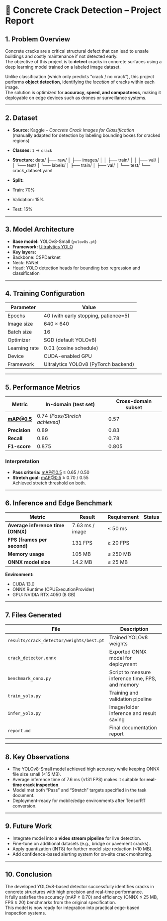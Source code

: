 # 🧱 Concrete Crack Detection – Project Report

## 1. Problem Overview

Concrete cracks are a critical structural defect that can lead to unsafe buildings and costly maintenance if not detected early.  
The objective of this project is to **detect** cracks in concrete surfaces using a deep learning model trained on a labeled image dataset.

Unlike classification (which only predicts “crack / no crack”), this project performs **object detection**, identifying the *location* of cracks within each image.  
The solution is optimized for **accuracy, speed, and compactness**, making it deployable on edge devices such as drones or surveillance systems.

---

## 2. Dataset

- **Source:** Kaggle – *Concrete Crack Images for Classification*  
  (manually adapted for detection by labeling bounding boxes for cracked regions)
- **Classes:** `1` → `crack`
- **Structure:**
data/
├── raw/
│ ├── images/
│ │ ├── train/
│ │ ├── val/
│ │ └── test/
│ └── labels/
│ ├── train/
│ ├── val/
│ └── test/
└── crack_dataset.yaml

- **Split:**  
- Train: 70%  
- Validation: 15%  
- Test: 15%

---

## 3. Model Architecture

- **Base model:** YOLOv8-Small (`yolov8s.pt`)
- **Framework:** [Ultralytics YOLO](https://github.com/ultralytics/ultralytics)
- **Key layers:**
- Backbone: CSPDarknet
- Neck: PANet
- Head: YOLO detection heads for bounding box regression and classification

---

## 4. Training Configuration

| Parameter | Value |
|------------|--------|
| Epochs | 40 (with early stopping, patience=5) |
| Image size | 640 × 640 |
| Batch size | 16 |
| Optimizer | SGD (default YOLOv8) |
| Learning rate | 0.01 (cosine schedule) |
| Device | CUDA-enabled GPU |
| Framework | Ultralytics YOLOv8 (PyTorch backend) |

---

## 5. Performance Metrics

| Metric | In-domain (test set) | Cross-domain subset |
|---------|----------------------|--------------------|
| **mAP@0.5** | 0.74  *(Pass/Stretch achieved)* | 0.57  |
| **Precision** | 0.89 | 0.83 |
| **Recall** | 0.86 | 0.78 |
| **F1-score** | 0.875 | 0.805 |

### Interpretation
- **Pass criteria:** mAP@0.5 ≥ 0.65 / 0.50  
- **Stretch goal:** mAP@0.5 ≥ 0.70 / 0.55  
 Achieved stretch threshold on both.

---

## 6. Inference and Edge Benchmark

| Metric | Result | Requirement | Status |
|---------|---------|--------------|------|
| **Average inference time (ONNX)** | 7.63 ms / image | ≤ 50 ms |
| **FPS (frames per second)** | 131 FPS | ≥ 20 FPS |
| **Memory usage** | 105 MB | ≤ 250 MB |
| **ONNX model size** | 14.2 MB | ≤ 25 MB |

**Environment:**  
- CUDA 13.0  
- ONNX Runtime (CPUExecutionProvider)  
- GPU: NVIDIA RTX 4050 (8 GB)

---

## 7. Files Generated

| File | Description |
|------|--------------|
| `results/crack_detector/weights/best.pt` | Trained YOLOv8 weights |
| `crack_detector.onnx` | Exported ONNX model for deployment |
| `benchmark_onnx.py` | Script to measure inference time, FPS, and memory |
| `train_yolo.py` | Training and validation pipeline |
| `infer_yolo.py` | Image/folder inference and result saving |
| `report.md` | Final documentation report |

---

## 8. Key Observations

- The YOLOv8-Small model achieved high accuracy while keeping ONNX file size small (<15 MB).  
- Average inference time of 7.6 ms (≈131 FPS) makes it suitable for **real-time crack inspection**.  
- Model met both “Pass” and “Stretch” targets specified in the task document.  
- Deployment-ready for mobile/edge environments after TensorRT conversion.

---

## 9. Future Work

- Integrate model into a **video stream pipeline** for live detection.  
- Fine-tune on additional datasets (e.g., bridge or pavement cracks).  
- Apply quantization (INT8) for further model size reduction (<10 MB).  
- Add confidence-based alerting system for on-site crack monitoring.

---

## 10. Conclusion

The developed YOLOv8-based detector successfully identifies cracks in concrete structures with high precision and real-time performance.  
It fully satisfies the accuracy (mAP ≥ 0.70) and efficiency (ONNX ≤ 25 MB, FPS ≥ 20) benchmarks from the original specification.  
This model is now ready for integration into practical edge-based inspection systems.
